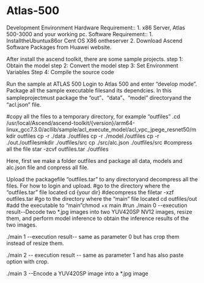 # Atlas-500
Development Environment 
Hardware Requirement:: 1. x86 Server, Atlas 500-3000 and your working pc. 
Software Requirement:: 1. InstalltheUbuntux86or Cent OS X86 ontheserver  2. Download Ascend Software Packages from Huawei website. 

After install the ascend toolkit, there are some sample projects. 
step 1: Obtain the model
step 2: Convert the model
step 3: Set Environment Variables 
Step 4: Compile the source code

Run the sample at ATLAS 500
Login to Atlas 500 and enter “develop mode”. 
Package all the sample executable filesand its dependcies. In this sampleprojectmust package the “out”、“data”、“model” directoryand the “acl.json” file.

#copy all the files to a temporary directory, for example “outfiles”
.cd /usr/local/Ascend/ascend-toolkit/{version}/arm64-linux_gcc7.3.0/acllib/sample/acl_execute_model/acl_vpc_jpege_resnet50/mkdir outfiles
cp -r ./data ./outfiles
cp -r ./model./outfiles
cp -r ./out./outfilesmkdir ./outfiles/src
cp ./src/alc.json ./outfiles/src
#compress all the file
star -zcvf outfiles.tar ./outfiles

Here, first we make a folder outfiles and package all data, models and alc.json file and conpress all file. 

Upload the packagefile “outfiles.tar” to any directoryand decompress all the files. For how to login and upload. 
#go to the directory where the “outfiles.tar” file located
cd {your dir}
#decompress the filetar -xzf outfiles.tar
#go to the directory where the “main” file located
cd outfiles/out
#add the executable to “main”chmod +x main
#run
./main 0 --execution result--Decode two *.jpg images into two YUV420SP NV12 images, resize them, and perform model inference to obtain the inference results of the two images.

./main 1 --execution result-- same as parameter 0 but has crop them instead of resize them. 

./main 2 -- execution result -- same as parameter 1 and has also paste option with crop.

./main 3 --Encode a YUV420SP image into a *.jpg image



